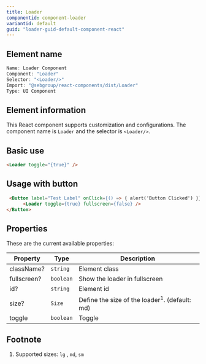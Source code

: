 ```yaml
---
title: Loader
componentid: component-loader
variantid: default
guid: "loader-guid-default-component-react"
---
```


## Element name

```javascript
Name: Loader Component
Component: "Loader"
Selector: "<Loader/>"
Import: "@sebgroup/react-components/dist/Loader"
Type: UI Component
```

## Element information

This React component supports customization and configurations. The component name is `Loader` and the selector is `<Loader/>`.

## Basic use

```html
<Loader toggle="{true}" />
```

## Usage with button

```html
 <Button label="Test Label" onClick={() => { alert('Button Clicked') }}>
      <Loader toggle={true} fullscreen={false} />
</Button>
```

## Properties

These are the current available properties:

| Property    | Type      | Description                                              |
| ----------- | --------- | -------------------------------------------------------- |
| className?  | `string`  | Element class                                            |
| fullscreen? | `boolean` | Show the loader in fullscreen                            |
| id?         | `string`  | Element id                                               |
| size?       | `Size`    | Define the size of the loader<sup>1</sup>. (default: md) |
| toggle      | `boolean` | Toggle                                                   |

## Footnote

1. Supported sizes: `lg` , `md`, `sm`
